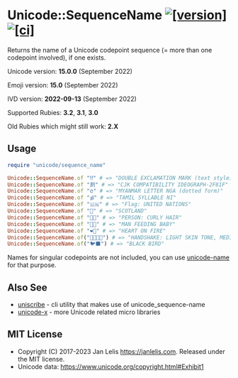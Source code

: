 # Unicode::SequenceName [![[version]](https://badge.fury.io/rb/unicode-sequence_name.svg)](https://badge.fury.io/rb/unicode-sequence_name) [![[ci]](https://github.com/janlelis/unicode-sequence_name/workflows/Test/badge.svg)](https://github.com/janlelis/unicode-sequence_name/actions?query=workflow%3ATest)

Returns the name of a Unicode codepoint sequence (= more than one codepoint involved), if one exists.

Unicode version: **15.0.0** (September 2022)

Emoji version: **15.0** (September 2022)

IVD version: **2022-09-13** (September 2022)

Supported Rubies: **3.2**, **3.1**, **3.0**

Old Rubies which might still work: **2.X**

## Usage

```ruby
require "unicode/sequence_name"

Unicode::SequenceName.of "‼︎" # => "DOUBLE EXCLAMATION MARK (text style)"
Unicode::SequenceName.of "㓟︀" # => "CJK COMPATIBILITY IDEOGRAPH-2F81F"
Unicode::SequenceName.of "င︀" # => "MYANMAR LETTER NGA (dotted form)"
Unicode::SequenceName.of "நி" # => "TAMIL SYLLABLE NI"
Unicode::SequenceName.of "🇺🇳" # => "Flag: UNITED NATIONS"
Unicode::SequenceName.of "🏴󠁧󠁢󠁳󠁣󠁴󠁿" # => "SCOTLAND"
Unicode::SequenceName.of "🧑‍🦱" # => "PERSON: CURLY HAIR"
Unicode::SequenceName.of "👨‍🍼" # => "MAN FEEDING BABY"
Unicode::SequenceName.of "❤️‍🔥" # => "HEART ON FIRE"
Unicode::SequenceName.of("🫱🏻‍🫲🏾") # => "HANDSHAKE: LIGHT SKIN TONE, MEDIUM-DARK SKIN TONE"
Unicode::SequenceName.of("🐦‍⬛") # => "BLACK BIRD"
```

Names for singular codepoints are not included, you can use [unicode-name](https://github.com/janlelis/unicode-name) for that purpose.

## Also See

- [uniscribe](https://github.com/janlelis/uniscribe) - cli utility that makes use of unicode_sequence-name
- [unicode-x](https://github.com/janlelis/unicode-x) - more Unicode related micro libraries

## MIT License

- Copyright (C) 2017-2023 Jan Lelis <https://janlelis.com>. Released under the MIT license.
- Unicode data: https://www.unicode.org/copyright.html#Exhibit1
